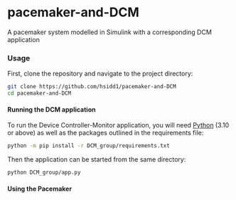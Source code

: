 # pacemaker-and-DCM
A pacemaker system modelled in Simulink with a corresponding DCM application

### Usage 

First, clone the repository and navigate to the project directory:
```sh 
git clone https://github.com/hsidd1/pacemaker-and-DCM
cd pacemaker-and-DCM
```

#### Running the DCM application 
To run the Device Controller-Monitor application, you will need
 [Python](https://www.python.org/downloads/) (3.10 or above) as well as 
the packages outlined in the requirements file:

```sh
python -m pip install -r DCM_group/requirements.txt
``` 

Then the application can be started from the same directory:
```sh
python DCM_group/app.py
```

#### Using the Pacemaker


<!---
#### Contributors
add your credits here
-->

